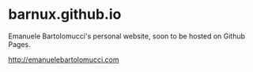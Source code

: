 barnux.github.io
================

Emanuele Bartolomucci's personal website, soon to be hosted on Github Pages.

http://emanuelebartolomucci.com
